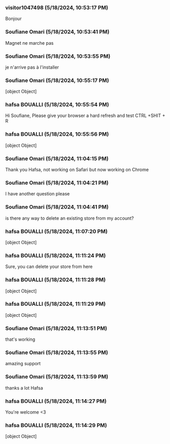 ### visitor1047498 (5/18/2024, 10:53:17 PM)

Bonjour

### Soufiane Omari (5/18/2024, 10:53:41 PM)

Magnet ne marche pas

### Soufiane Omari (5/18/2024, 10:53:55 PM)

je n'arrive pas à l'installer

### Soufiane Omari (5/18/2024, 10:55:17 PM)

[object Object]

### hafsa BOUALLI (5/18/2024, 10:55:54 PM)

Hi Soufiane, 
Please give your browser a hard refresh and test
CTRL +SHIT + R

### hafsa BOUALLI (5/18/2024, 10:55:56 PM)

[object Object]

### Soufiane Omari (5/18/2024, 11:04:15 PM)

Thank you Hafsa, not working on Safari but now working on Chrome

### Soufiane Omari (5/18/2024, 11:04:21 PM)

I have another question please

### Soufiane Omari (5/18/2024, 11:04:41 PM)

is there any way to delete an existing store from my account?

### hafsa BOUALLI (5/18/2024, 11:07:20 PM)

[object Object]

### hafsa BOUALLI (5/18/2024, 11:11:24 PM)

Sure, you can delete your store from here

### hafsa BOUALLI (5/18/2024, 11:11:28 PM)

[object Object]

### hafsa BOUALLI (5/18/2024, 11:11:29 PM)

[object Object]

### Soufiane Omari (5/18/2024, 11:13:51 PM)

that's working

### Soufiane Omari (5/18/2024, 11:13:55 PM)

amazing support

### Soufiane Omari (5/18/2024, 11:13:59 PM)

thanks a lot Hafsa

### hafsa BOUALLI (5/18/2024, 11:14:27 PM)

You're welcome <3

### hafsa BOUALLI (5/18/2024, 11:14:29 PM)

[object Object]
